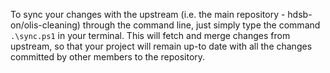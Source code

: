 To sync your changes with the upstream (i.e. the main repository - hdsb-on/olis-cleaning) through the command line, just simply type the command ``` .\sync.ps1 ``` in your terminal.
This will fetch and merge changes from upstream, so that your project will remain up-to date with all the changes committed by other members to the repository. 
